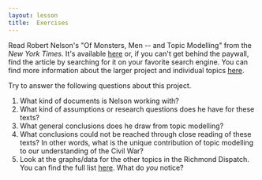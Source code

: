 ```yaml
---
layout: lesson
title:  Exercises
---
```

Read Robert Nelson's "Of Monsters, Men -- and Topic Modelling" from the _New York Times_. It's available [here](/book/http://opinionator.blogs.nytimes.com/2011/05/29/of-monsters-men-and-topic-modeling/?_r=0) or, if you can't get behind the paywall, find the article by searching for it on your favorite search engine. You can find more information about the larger project and individual topics [here](/book/https://dsl.richmond.edu/dispatch/Topics).

Try to answer the following questions about this project.

1. What kind of documents is Nelson working with?
2. What kind of assumptions or research questions does he have for these texts?
3. What general conclusions does he draw from topic modelling? 
4. What conclusions could not be reached through close reading of these texts? In other words, what is the unique contribution of topic modelling to our understanding of the Civil War?
5. Look at the graphs\/data for the other topics in the Richmond Dispatch. You can find the full list [here](/book/https://dsl.richmond.edu/dispatch/Topics). What do _you_ notice?


